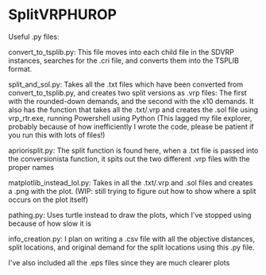 # SplitVRPHUROP
Useful .py files:

convert_to_tsplib.py: This file moves into each child file in the SDVRP instances, searches for the .cri file, and converts them into the TSPLIB format.

split_and_sol.py: Takes all the .txt files which have been converted from convert_to_tsplib.py, and creates two split versions as .vrp files: 
The first with the rounded-down demands, and the second with the x10 demands.
It also has the function that takes all the .txt/.vrp and creates the .sol file using vrp_rtr.exe, running Powershell using Python (This lagged my file explorer, probably because
of how inefficiently I wrote the code, please be patient if you run this with lots of files!)

apriorisplit.py: The split function is found here, when a .txt file is passed into the conversionista function, it spits out the two different .vrp files with the proper names

matplotlib_instead_lol.py: Takes in all the .txt/.vrp and .sol files and creates a .png with the plot. (WIP: still trying to figure out how to show where a split occurs on the
plot itself)

pathing.py: Uses turtle instead to draw the plots, which I've stopped using because of how slow it is

info_creation.py: I plan on writing a .csv file with all the objective distances, split locations, and original demand for the split locations using this .py file.

I've also included all the .eps files since they are much clearer plots

